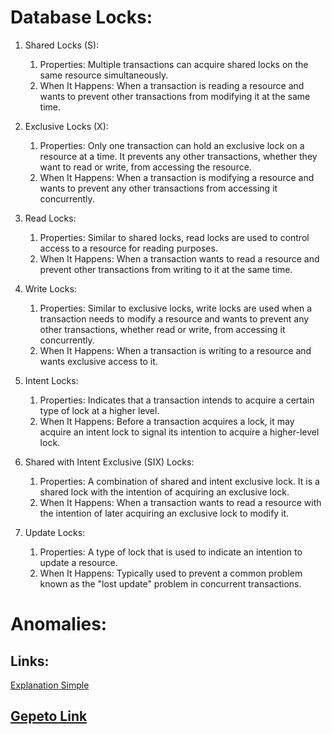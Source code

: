 # Database Locks:

1. Shared Locks (S):
   1. Properties: Multiple transactions can acquire shared locks on the same resource simultaneously.
   2. When It Happens: When a transaction is reading a resource and wants to prevent other transactions from modifying it at the same time.

2. Exclusive Locks (X):
    1. Properties: Only one transaction can hold an exclusive lock on a resource at a time. It prevents any other transactions, whether they want to read or write, from accessing the resource.
    2. When It Happens: When a transaction is modifying a resource and wants to prevent any other transactions from accessing it concurrently.

3. Read Locks:
    1. Properties: Similar to shared locks, read locks are used to control access to a resource for reading purposes.
    2. When It Happens: When a transaction wants to read a resource and prevent other transactions from writing to it at the same time.

4. Write Locks:
    1. Properties: Similar to exclusive locks, write locks are used when a transaction needs to modify a resource and wants to prevent any other transactions, whether read or write, from accessing it concurrently.
    2. When It Happens: When a transaction is writing to a resource and wants exclusive access to it.

5. Intent Locks:
    1. Properties: Indicates that a transaction intends to acquire a certain type of lock at a higher level.
    2. When It Happens: Before a transaction acquires a lock, it may acquire an intent lock to signal its intention to acquire a higher-level lock.

6. Shared with Intent Exclusive (SIX) Locks:
    1. Properties: A combination of shared and intent exclusive lock. It is a shared lock with the intention of acquiring an exclusive lock.
    2. When It Happens: When a transaction wants to read a resource with the intention of later acquiring an exclusive lock to modify it.

7. Update Locks:
    1. Properties: A type of lock that is used to indicate an intention to update a resource.
    2. When It Happens: Typically used to prevent a common problem known as the "lost update" problem in concurrent transactions.


# Anomalies:
<!-- 1. Dirty Read
2. Non Repeatable Read: All rows that are read are locked
3. Phantoms -->

## Links:
<!-- [Table - Not detailed](https://www.youtube.com/watch?v=mRHiteSKcnE&ab_channel=dmg)
[Read Uncommitted x Read Committed - Explained](https://www.youtube.com/watch?v=mRHiteSKcnE&ab_channel=dmg)
[Repeatable Read - Explained](https://www.youtube.com/watch?v=7nv-7XQI7p0&ab_channel=CodeCowboyOrg)
[Serializable - Explained](https://www.youtube.com/watch?v=ZtPj09tJjnQ&ab_channel=CodeCowboyOrg) -->
[Explanation Simple](https://www.youtube.com/watch?v=nuBi2XbHH18&ab_channel=HusseinNasser)

## [Gepeto Link](https://chat.openai.com/c/6ab40de8-9e19-4913-9f1b-d3b427dd49ae)
